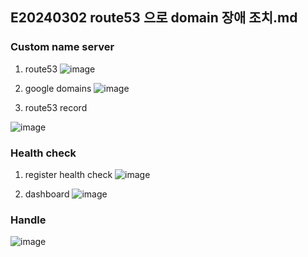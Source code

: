 ## E20240302 route53 으로 domain 장애 조치.md

### Custom name server

1. route53
![image](https://github.com/ecsimsw/daily-note-public/assets/46060746/af5ed7fa-d231-4d36-9166-e8260199fdf3)

2. google domains
![image](https://github.com/ecsimsw/daily-note-public/assets/46060746/549a14d9-d0b6-4e02-a044-cc4d35979f99)

3. route53 record

![image](https://github.com/ecsimsw/daily-note-public/assets/46060746/36735bbf-0f56-484e-8fab-5d918fb7b226)


### Health check

1. register health check
![image](https://github.com/ecsimsw/daily-note-public/assets/46060746/d2e6741d-9589-4ef2-a727-d91bcf14b85d)

2. dashboard
![image](https://github.com/ecsimsw/daily-note-public/assets/46060746/fcd6025a-8529-4f3d-bb98-b3bde9c63225)

### Handle

![image](https://github.com/ecsimsw/daily-note-public/assets/46060746/992671e7-ff50-4672-82a5-5573cbba7051)
